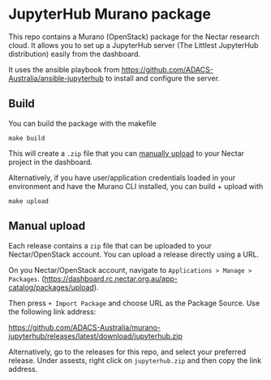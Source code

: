 # JupyterHub Murano package

This repo contains a Murano (OpenStack) package for the Nectar research cloud. It allows you to set up a JupyterHub server (The Littlest JupyterHub distribution) easily from the dashboard.

It uses the ansible playbook from https://github.com/ADACS-Australia/ansible-jupyterhub to install and configure the server.

## Build
You can build the package with the makefile
```
make build
```
This will create a `.zip` file that you can [manually upload](#manual-upload) to your Nectar project in the dashboard.

Alternatively, if you have user/application credentials loaded in your environment and have the Murano CLI installed, you can build + upload with
```
make upload
```

## Manual upload
Each release contains a `zip` file that can be uploaded to your Nectar/OpenStack account. You can upload a release directly using a URL.

On you Nectar/OpenStack account, navigate to `Applications > Manage > Packages`. (https://dashboard.rc.nectar.org.au/app-catalog/packages/upload).

Then press `+ Import Package` and choose URL as the Package Source. Use the following link address:

https://github.com/ADACS-Australia/murano-jupyterhub/releases/latest/download/jupyterhub.zip

Alternatively, go to the releases for this repo, and select your preferred release. Under assests, right click on `jupyterhub.zip` and then copy the link address.
